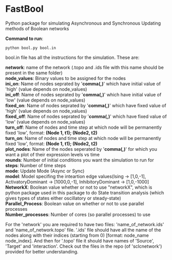 # FastBool
Python package for simulating Asynchronous and Synchronous Updating methods of Boolean networks

**Command to run**: <pre><code>python bool.py bool.in </code></pre>
bool.in file has all the instructions for the simulation. These are:

**network**: name of the network (.topo and .ids file with this name should be present in the same folder) <br>
**node_values**: Binary values to be assigned for the nodes <br>
**ini_on**: Name of nodes seprated by '**comma(,)**' which have initial value of 'high' (value depends on node_values) <br>
**ini_off**: Name of nodes seprated by '**comma(,)**' which have initial value of 'low' (value depends on node_values) <br>
**fixed_on**: Name of nodes seprated by '**comma(,)**' which have fixed value of 'high' (value depends on node_values) <br>
**fixed_off**: Name of nodes seprated by '**comma(,)**' which have fixed value of 'low' (value depends on node_values) <br>
**turn_off**: Name of nodes and time step at which node will be permanently fixed 'low', format: **(Node 1, t1); (Node2, t2)** <br>
**turn_on**: Name of nodes and time step at which node will be permanently fixed 'low', format: **(Node 1, t1); (Node2, t2)** <br>
**plot_nodes**: Name of the nodes seperated by '**comma(,)**' for which you want a plot of their expression levels vs time <br>
**rounds**: Number of initial conditions you want the simulation to run for <br>
**steps**: Number of time steps <br>
**mode**: Update Mode (Async or Sync) <br>
**model**: Model specifing the inteartion edge values(Ising -> [1,0,-1], ActivatoryDominant -> [1000,0,-1], InhibitoryDominant -> [1,0,-1000] <br>
**NetworkX**: Boolean value whether or not to use "networkX", which is python package used in this package to do State transition analysis (which gives types of states either oscillatory or steady-state) <br>
**Parallel_Process**: Boolean value on whether or not to use parallel processes <br>
**Number_processes**: Number of cores (so parallel processes) to use <br>

For the 'network' you are required to have two files: 'name_of_network.ids' and 'name_of_network.topo' file. '.ids' file should have all the name of the nodes along with their indices (starting from 0) [format: node_name node_index]. And then for '.topo' file it should have names of 'Source', 'Target' and 'interaction'. Check out the files in the repo (of 'sclcnetwork') provided for better understanding. <br>
